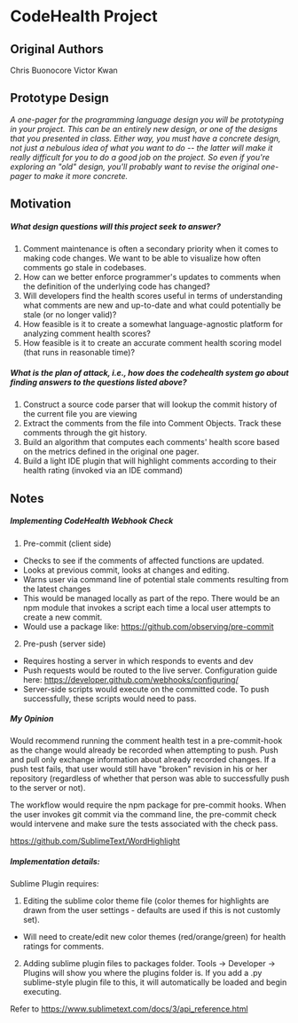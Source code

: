 

CodeHealth Project
===

Original Authors
---

Chris Buonocore
Victor Kwan


Prototype Design
---

*A one-pager for the programming language design you will be prototyping in your project. This can be an entirely new design, or one of the designs that you presented in class. Either way, you must have a *concrete design*, not just a nebulous idea of what you want to do -- the latter will make it really difficult for you to do a good job on the project. So even if you're exploring an "old" design, you'll probably want to revise the original one-pager to make it more concrete.*


Motivation
---

##### What design questions will this project seek to answer?

1. Comment maintenance is often a secondary priority when it comes to making code changes. We want to be able to visualize how often comments go stale in codebases.
2. How can we better enforce programmer's updates to comments when the definition of the underlying code has changed?
3. Will developers find the health scores useful in terms of understanding what comments are new and up-to-date and what could potentially be stale (or no longer valid)?
4. How feasible is it to create a somewhat language-agnostic platform for analyzing comment health scores?
5. How feasible is it to create an accurate comment health scoring model (that runs in reasonable time)?

#####  What is the plan of attack, i.e., how does the codehealth system go about finding answers to the questions listed above?


1. Construct a source code parser that will lookup the commit history of the current file you are viewing
2. Extract the comments from the file into Comment Objects. Track these comments through the git history.
3. Build an algorithm that computes each comments' health score based on the metrics defined in the original one pager.
4. Build a light IDE plugin that will highlight comments according to their health rating (invoked via an IDE command)

Notes
---


##### Implementing CodeHealth Webhook Check
1. Pre-commit (client side)
  *  Checks to see if the comments of affected functions are updated.
  *  Looks at previous commit, looks at changes and editing.
  *  Warns user via command line of potential stale comments resulting from the latest changes
  *  This would be managed locally as part of the repo. There would be an npm module that invokes a script each time a local user attempts to create a new commit.
  * Would use a package like: https://github.com/observing/pre-commit


2. Pre-push (server side)
  * Requires hosting a server in which responds to events and dev
  * Push requests would be routed to the live server. Configuration guide here: https://developer.github.com/webhooks/configuring/
  * Server-side scripts would execute on the committed code. To push successfully, these scripts would need to pass.


##### My Opinion

Would recommend running the comment health test in a pre-commit-hook as the change would already be recorded when attempting to push. Push and pull only exchange information about already recorded changes. If a push test fails,  that user would still have "broken" revision in his or her repository (regardless of whether that person was able to successfully push to the server or not).

The workflow would require the npm package for pre-commit hooks. When the user invokes git commit via the command line, the pre-commit check would intervene and make sure the tests associated with the check pass.

https://github.com/SublimeText/WordHighlight


##### Implementation details:
Sublime Plugin requires:
1. Editing the sublime color theme file (color themes for highlights are drawn from the user settings - defaults are used if this is not customly set). 
  * Will need to create/edit new color themes (red/orange/green) for health ratings for comments.
2. Adding sublime plugin files to packages folder. Tools -> Developer -> Plugins will show you where the plugins folder is. If you add a .py sublime-style plugin file to this, it will automatically be loaded and begin executing.

Refer to https://www.sublimetext.com/docs/3/api_reference.html

